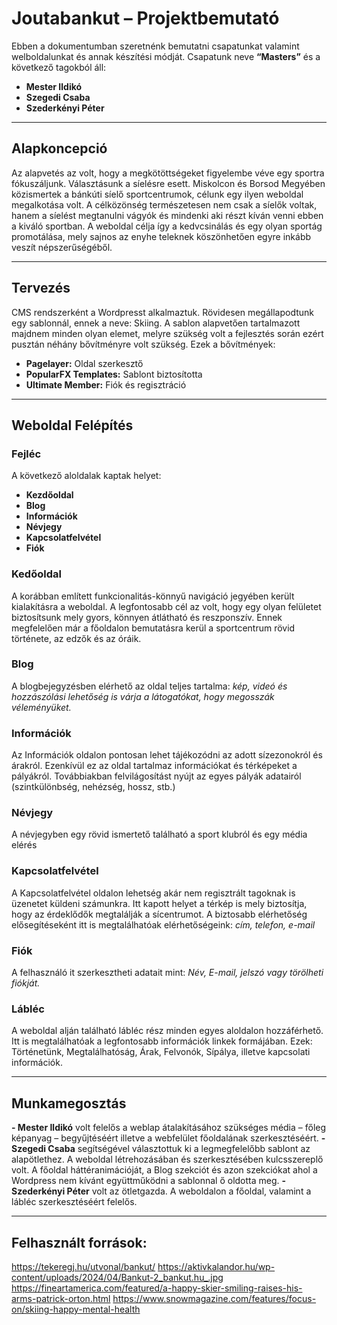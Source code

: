 # Joutabankut – Projektbemutató
Ebben a dokumentumban szeretnénk bemutatni csapatunkat valamint welboldalunkat és annak készítési módját. 
Csapatunk neve **“Masters”** és a következő tagokból áll: 

- **Mester Ildikó**
- **Szegedi Csaba**
- **Szederkényi Péter**
---

## Alapkoncepció
Az alapvetés az volt, hogy a megkötöttségeket figyelembe véve egy sportra fókuszáljunk. Választásunk a síelésre esett. 
Miskolcon és Borsod Megyében közismertek a bánkúti síelő sportcentrumok, célunk egy ilyen weboldal megalkotása volt.
A célközönség természetesen nem csak a síelők voltak, hanem a síelést megtanulni vágyók és mindenki aki részt kíván venni ebben a kiváló sportban.
A weboldal célja így a kedvcsinálás és egy olyan sportág promotálása, mely sajnos az enyhe teleknek köszönhetően egyre inkább veszít népszerűségéből.

---
## Tervezés
CMS rendszerként a Wordpresst alkalmaztuk. Rövidesen megállapodtunk egy sablonnál, ennek a neve: Skiing.
A sablon alapvetően tartalmazott majdnem minden olyan elemet, melyre szükség volt a fejlesztés során ezért pusztán néhány bővítményre volt szükség. 
Ezek a bővítmények: 
- **Pagelayer:** Oldal szerkesztő
- **PopularFX Templates:** Sablont biztosította
- **Ultimate Member:** Fiók és regisztráció

---
## Weboldal Felépítés
### Fejléc 
A következő aloldalak kaptak helyet: 
- **Kezdőoldal**
- **Blog**
- **Információk**
- **Névjegy**
- **Kapcsolatfelvétel**
- **Fiók**

### Kedőoldal
A korábban említett funkcionalitás-könnyű navigáció jegyében került kialakításra a weboldal. A legfontosabb cél az volt, hogy egy olyan felületet biztosítsunk mely gyors, könnyen átlátható és reszponszív. Ennek megfelelően már a főoldalon bemutatásra kerül a sportcentrum rövid története, az edzők és az óráik.

### Blog
A blogbejegyzésben elérhető az oldal teljes tartalma: _kép, videó és hozzászólási lehetőség is várja a látogatókat, hogy megosszák véleményüket._

### Információk
Az Információk oldalon pontosan lehet tájékozódni az adott sízezonokról és árakról. Ezenkívül ez az oldal tartalmaz információkat és térképeket a pályákról. Továbbiakban felvilágosítást nyújt az egyes pályák adatairól (szintkülönbség, nehézség, hossz, stb.) 

### Névjegy
A névjegyben egy rövid ismertető található a sport klubról és egy média elérés

### Kapcsolatfelvétel
A Kapcsolatfelvétel oldalon lehetség akár nem regisztrált tagoknak is üzenetet küldeni számunkra. Itt kapott helyet a térkép is mely biztosítja, hogy az érdeklődők megtalálják a sícentrumot. A biztosabb elérhetőség elősegítéseként itt is megtalálhatóak elérhetőségeink: _cím, telefon, e-mail_

### Fiók
A felhasználó it szerkesztheti adatait mint: _Név, E-mail, jelszó vagy törölheti fiókját._

### Lábléc
A weboldal alján található lábléc rész minden egyes aloldalon hozzáférhető. Itt is megtalálhatóak a legfontosabb információk linkek formájában. Ezek: Történetünk, Megtalálhatóság, Árak, Felvonók, Sípálya, illetve kapcsolati információk. 

---
## Munkamegosztás
**- Mester Ildikó** volt felelős a weblap átalakításához szükséges média – főleg képanyag – begyűjtéséért illetve a webfelület főoldalának szerkesztéséért. 
**- Szegedi Csaba** segítségével választottuk ki a legmegfelelőbb sablont az alapötlethez. A weboldal létrehozásában és szerkesztésében kulcsszereplő volt. A főoldal háttéranimációját, a Blog szekciót és azon szekciókat ahol a Wordpress nem kívánt együttműködni a sablonnal ő oldotta meg. 
**- Szederkényi Péter** volt az ötletgazda. A weboldalon a főoldal, valamint a lábléc szerkesztéséért felelős.

---
## Felhasznált források: 
https://tekeregj.hu/utvonal/bankut/
https://aktivkalandor.hu/wp-content/uploads/2024/04/Bankut-2_bankut.hu_.jpg
https://fineartamerica.com/featured/a-happy-skier-smiling-raises-his-arms-patrick-orton.html
https://www.snowmagazine.com/features/focus-on/skiing-happy-mental-health
